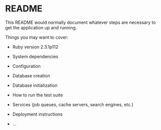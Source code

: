 # README

This README would normally document whatever steps are necessary to get the
application up and running.

Things you may want to cover:

* Ruby version 2.3.1p112

* System dependencies

* Configuration

* Database creation

* Database initialization

* How to run the test suite

* Services (job queues, cache servers, search engines, etc.)

* Deployment instructions

* ...
